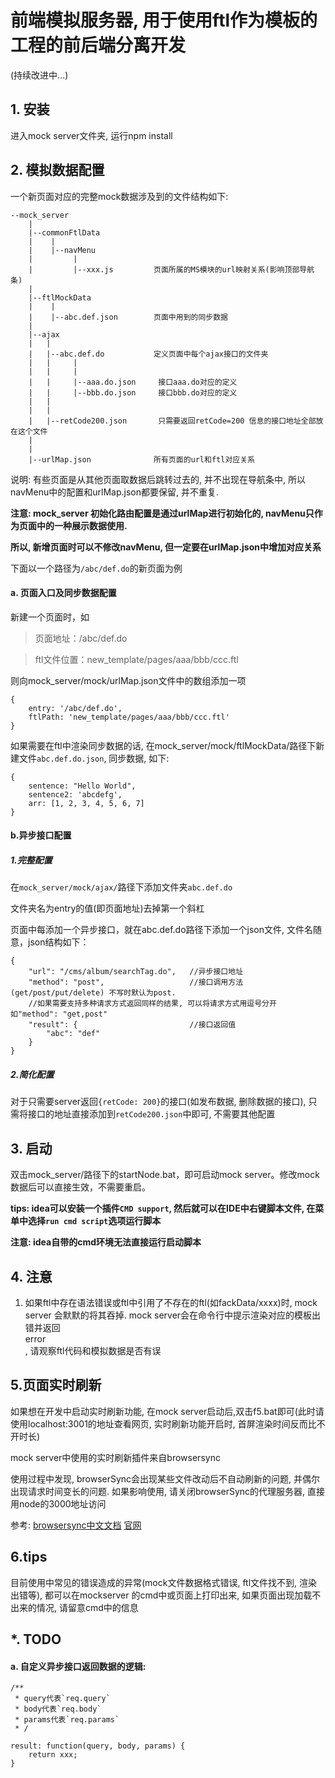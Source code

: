 # 前端模拟服务器, 用于使用ftl作为模板的工程的前后端分离开发
(持续改进中...)

## 1. 安装

进入mock server文件夹, 运行npm install

## 2. 模拟数据配置

一个新页面对应的完整mock数据涉及到的文件结构如下:

    --mock_server
        |
        |--commonFtlData
        |    |
        |    |--navMenu
        |         |
        |         |--xxx.js         页面所属的MS模块的url映射关系(影响顶部导航条)
        |
        |--ftlMockData
        |    |
        |    |--abc.def.json        页面中用到的同步数据
        |
        |--ajax
        |   |
        |   |--abc.def.do           定义页面中每个ajax接口的文件夹
        |   |     |
        |   |     |
        |   |     |--aaa.do.json     接口aaa.do对应的定义
        |   |     |--bbb.do.json     接口bbb.do对应的定义
        |   |
        |   |
        |   |--retCode200.json       只需要返回retCode=200 信息的接口地址全部放在这个文件
        |
        |
        |--urlMap.json              所有页面的url和ftl对应关系

说明: 有些页面是从其他页面取数据后跳转过去的, 并不出现在导航条中, 所以navMenu中的配置和urlMap.json都要保留, 并不重复.

**注意: mock_server 初始化路由配置是通过urlMap进行初始化的, navMenu只作为页面中的一种展示数据使用.**

**所以, 新增页面时可以不修改navMenu, 但一定要在urlMap.json中增加对应关系**

下面以一个路径为`/abc/def.do`的新页面为例

#### a. 页面入口及同步数据配置

新建一个页面时，如

> 页面地址：/abc/def.do

> ftl文件位置：new_template/pages/aaa/bbb/ccc.ftl

则向mock_server/mock/urlMap.json文件中的数组添加一项

    {
	    entry: '/abc/def.do',
	    ftlPath: 'new_template/pages/aaa/bbb/ccc.ftl'
	}
如果需要在ftl中渲染同步数据的话, 在mock_server/mock/ftlMockData/路径下新建文件`abc.def.do.json`,  同步数据, 如下:

    {
        sentence: "Hello World",
        sentence2: 'abcdefg',
        arr: [1, 2, 3, 4, 5, 6, 7]
    }

#### b.异步接口配置

##### 1.完整配置

在`mock_server/mock/ajax/`路径下添加文件夹`abc.def.do`

文件夹名为entry的值(即页面地址)去掉第一个斜杠

页面中每添加一个异步接口，就在abc.def.do路径下添加一个json文件, 文件名随意，json结构如下：

    {
	    "url": "/cms/album/searchTag.do",   //异步接口地址
	    "method": "post",                   //接口调用方法(get/post/put/delete) 不写时默认为post.
	    //如果需要支持多种请求方式返回同样的结果, 可以将请求方式用逗号分开 如"method": "get,post"
	    "result": {                         //接口返回值
	        "abc": "def"
	    }
	}

##### 2.简化配置

对于只需要server返回`{retCode: 200}`的接口(如发布数据, 删除数据的接口), 只需将接口的地址直接添加到`retCode200.json`中即可, 不需要其他配置

## 3. 启动

双击mock_server/路径下的startNode.bat，即可启动mock server。修改mock数据后可以直接生效，不需要重启。

**tips: idea可以安装一个插件`CMD support`, 然后就可以在IDE中右键脚本文件, 在菜单中选择`run cmd script`选项运行脚本**

**注意: idea自带的cmd环境无法直接运行启动脚本**

## 4. 注意

1. 如果ftl中存在语法错误或ftl中引用了不存在的ftl(如fackData/xxxx)时, mock server 会默默的将其吞掉. mock server会在命令行中提示渲染对应的模板出错并返回<div>error</div>, 请观察ftl代码和模拟数据是否有误


## 5.页面实时刷新

如果想在开发中启动实时刷新功能, 在mock server启动后,双击f5.bat即可(此时请使用localhost:3001的地址查看网页, 实时刷新功能开启时, 首屏渲染时间反而比不开时长)

mock server中使用的实时刷新插件来自browsersync

使用过程中发现, browserSync会出现某些文件改动后不自动刷新的问题, 并偶尔出现请求时间变长的问题. 如果影响使用, 请关闭browserSync的代理服务器, 直接用node的3000地址访问

参考: [browsersync中文文档](http://www.browsersync.cn/)
[官网](https://www.browsersync.io/)

## 6.tips

目前使用中常见的错误造成的异常(mock文件数据格式错误, ftl文件找不到, 渲染出错等), 都可以在mockserver 的cmd中或页面上打印出来, 如果页面出现加载不出来的情况, 请留意cmd中的信息

## *. TODO

#### a. 自定义异步接口返回数据的逻辑:

	/**
	 * query代表`req.query`
	 * body代表`req.body`
	 * params代表`req.params`
	 * /

	result: function(query, body, params) {
		return xxx;
	}
